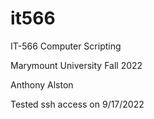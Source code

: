 # it566
IT-566 Computer Scripting

Marymount University
Fall 2022

Anthony Alston

Tested ssh access on 9/17/2022
